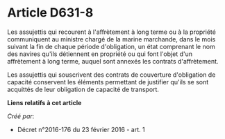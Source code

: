 # Article D631-8

Les assujettis qui recourent à l'affrètement à long terme ou à la propriété communiquent au ministre chargé de la marine
marchande, dans le mois suivant la fin de chaque période d'obligation, un état comprenant le nom des navires qu'ils
détiennent en propriété ou qui font l'objet d'un affrètement à long terme, auquel sont annexés les contrats d'affrètement.

Les assujettis qui souscrivent des contrats de couverture d'obligation de capacité conservent les éléments permettant de
justifier qu'ils se sont acquittés de leur obligation de capacité de transport.

**Liens relatifs à cet article**

_Créé par_:

  - Décret n°2016-176 du 23 février 2016 - art. 1
